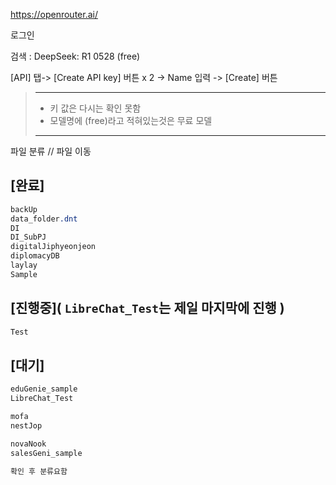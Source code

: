 

https://openrouter.ai/

로그인

검색 : DeepSeek: R1 0528 (free)

[API] 탭-> [Create API key] 버튼 x 2 -> Name 입력 -> [Create] 버튼
> ---
> - 키 값은 다시는 확인 못함
> - 모델명에 (free)라고 적혀있는것은 무료 모델
> ---

파일 분류 // 파일 이동

## [완료]
```css
backUp
data_folder.dnt
DI
DI_SubPJ
digitalJiphyeonjeon
diplomacyDB
laylay
Sample

```

## [진행중]**( `LibreChat_Test`는 제일 마지막에 진행 )**
```css
Test

```

## [대기]
```css
eduGenie_sample
LibreChat_Test

mofa
nestJop

novaNook
salesGeni_sample

확인 후 분류요함
```
